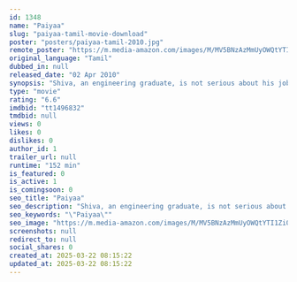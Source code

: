 ```yaml
---
id: 1348
name: "Paiyaa"
slug: "paiyaa-tamil-movie-download"
poster: "posters/paiyaa-tamil-2010.jpg"
remote_poster: "https://m.media-amazon.com/images/M/MV5BNzAzMmUyOWQtYTI1Zi00ZjJjLWE2ZjktNDE2MzU4OTgzM2I5XkEyXkFqcGc@._V1_SX300.jpg"
original_language: "Tamil"
dubbed_in: null
released_date: "02 Apr 2010"
synopsis: "Shiva, an engineering graduate, is not serious about his job or future even when his friends advise him about life. He falls in love with a girl he saw at a bus stop and finally gets to ride with her in a car."
type: "movie"
rating: "6.6"
imdbid: "tt1496832"
tmdbid: null
views: 0
likes: 0
dislikes: 0
author_id: 1
trailer_url: null
runtime: "152 min"
is_featured: 0
is_active: 1
is_comingsoon: 0
seo_title: "Paiyaa"
seo_description: "Shiva, an engineering graduate, is not serious about his job or future even when his friends advise him about life. He falls in love with a girl he saw at a bus stop and finally gets to ride with her in a car."
seo_keywords: "\"Paiyaa\""
seo_image: "https://m.media-amazon.com/images/M/MV5BNzAzMmUyOWQtYTI1Zi00ZjJjLWE2ZjktNDE2MzU4OTgzM2I5XkEyXkFqcGc@._V1_SX300.jpg"
screenshots: null
redirect_to: null
social_shares: 0
created_at: 2025-03-22 08:15:22
updated_at: 2025-03-22 08:15:22
---
```


